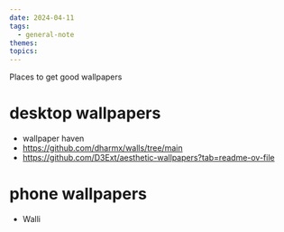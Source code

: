 ```yaml
---
date: 2024-04-11
tags:
  - general-note
themes: 
topics: 
---
```

Places to get good wallpapers
# desktop wallpapers

- wallpaper haven
- https://github.com/dharmx/walls/tree/main
- https://github.com/D3Ext/aesthetic-wallpapers?tab=readme-ov-file


# phone wallpapers
- Walli